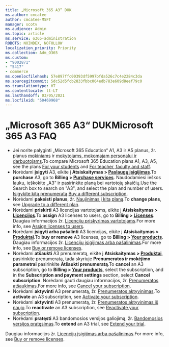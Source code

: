 ```yaml
---
title: „Microsoft 365 A3“ DUK
ms.author: cmcatee
author: cmcatee-MSFT
manager: scotv
ms.audience: Admin
ms.topic: article
ms.service: o365-administration
ROBOTS: NOINDEX, NOFOLLOW
localization_priority: Priority
ms.collection: Adm_O365
ms.custom:
- "9002871"
- "5417"
- commerce
ms.openlocfilehash: 57e897ffc00393df5997bfda526c7c4e2284c3da
ms.sourcegitcommit: 5dc52d5fcb2833fbbc064edb783e609d8eef79c0
ms.translationtype: HT
ms.contentlocale: lt-LT
ms.lasthandoff: 03/05/2021
ms.locfileid: "50469968"
---
```

# <a name="microsoft-365-a3-faq"></a><span data-ttu-id="8e048-102">„Microsoft 365 A3“ DUK</span><span class="sxs-lookup"><span data-stu-id="8e048-102">Microsoft 365 A3 FAQ</span></span>

- <span data-ttu-id="8e048-103">Jei norite palyginti „Microsoft 365 Education“ A1, A3 ir A5 planus, žr. planus [mokiniams](https://www.microsoft.com/microsoft-365/academic/compare-office-365-education-plans?activetab=tab:primaryr1) ir [mokytojams, mokomajam personalui ir darbuotojams](https://www.microsoft.com/microsoft-365/academic/compare-office-365-education-plans?activetab=tab:primaryr2).</span><span class="sxs-lookup"><span data-stu-id="8e048-103">To compare Microsoft 365 Education plans A1, A3, A5, see the plans [For your students](https://www.microsoft.com/microsoft-365/academic/compare-office-365-education-plans?activetab=tab:primaryr1) and [For teacher, faculty and staff](https://www.microsoft.com/microsoft-365/academic/compare-office-365-education-plans?activetab=tab:primaryr2).</span></span>
- <span data-ttu-id="8e048-104">Norėdami **įsigyti** A3, eikite į **Atsiskaitymas > [Paslaugų įsigijimas](https://go.microsoft.com/fwlink/p/?linkid=868433)**.</span><span class="sxs-lookup"><span data-stu-id="8e048-104">To **purchase** A3, go to **Billing > [Purchase services](https://go.microsoft.com/fwlink/p/?linkid=868433)**.</span></span> <span data-ttu-id="8e048-105">Naudodamiesi ieškos lauku, ieškokite „A3“ ir pasirinkite planą bei vartotojų skaičių.</span><span class="sxs-lookup"><span data-stu-id="8e048-105">Use the Search box to search on "A3", and select the plan and number of users.</span></span> <span data-ttu-id="8e048-106">[Įsigykite kitą prenumeratą](https://docs.microsoft.com/microsoft-365/commerce/try-or-buy-microsoft-365#buy-a-different-subscription).</span><span class="sxs-lookup"><span data-stu-id="8e048-106">[Buy a different subscription](https://docs.microsoft.com/microsoft-365/commerce/try-or-buy-microsoft-365#buy-a-different-subscription).</span></span>
- <span data-ttu-id="8e048-107">Norėdami **pakeisti planus**, žr. [Naujinimas į kitą planą](https://docs.microsoft.com/microsoft-365/commerce/subscriptions/upgrade-to-different-plan).</span><span class="sxs-lookup"><span data-stu-id="8e048-107">To **change plans**, see [Upgrade to a different plan](https://docs.microsoft.com/microsoft-365/commerce/subscriptions/upgrade-to-different-plan).</span></span>
- <span data-ttu-id="8e048-108">Norėdami **priskirti** A3 licencijas vartotojams, eikite į **Atsiskaitymas > [Licencijos](https://go.microsoft.com/fwlink/p/?linkid=842264)**.</span><span class="sxs-lookup"><span data-stu-id="8e048-108">To **assign** A3 licenses to users, go to **Billing > [Licenses](https://go.microsoft.com/fwlink/p/?linkid=842264)**.</span></span> <span data-ttu-id="8e048-109">Daugiau informacijos žr. [Licencijų priskyrimas vartotojams](https://docs.microsoft.com/microsoft-365/admin/manage/assign-licenses-to-users).</span><span class="sxs-lookup"><span data-stu-id="8e048-109">For more info, see [Assign licenses to users](https://docs.microsoft.com/microsoft-365/admin/manage/assign-licenses-to-users).</span></span>
- <span data-ttu-id="8e048-110">Norėdami **įsigyti arba pašalinti** A3 licencijas, eikite į **Atsiskaitymas > [Produktai](https://go.microsoft.com/fwlink/p/?linkid=842054)**.</span><span class="sxs-lookup"><span data-stu-id="8e048-110">To **buy or remove** A3 licenses, go to **Billing > [Your products](https://go.microsoft.com/fwlink/p/?linkid=842054)**.</span></span> <span data-ttu-id="8e048-111">Daugiau informacijos žr. [Licencijų įsigijimas arba pašalinimas](https://docs.microsoft.com/microsoft-365/commerce/licenses/buy-licenses).</span><span class="sxs-lookup"><span data-stu-id="8e048-111">For more info, see [Buy or remove licenses](https://docs.microsoft.com/microsoft-365/commerce/licenses/buy-licenses).</span></span>
- <span data-ttu-id="8e048-112">Norėdami **atšaukti** A3 prenumeratą, eikite į **Atsiskaitymas > [Produktai](https://go.microsoft.com/fwlink/p/?linkid=842054)**, pasirinkite prenumeratą, tada skyriuje **Prenumeratos ir mokėjimo parametrai** pasirinkite **Atšaukti prenumeratą**.</span><span class="sxs-lookup"><span data-stu-id="8e048-112">To **cancel** an A3 subscription, go to **Billing > [Your products](https://go.microsoft.com/fwlink/p/?linkid=842054)**, select the subscription, and in the **Subscription and payment settings** section, select **Cancel subscription**.</span></span> <span data-ttu-id="8e048-113">Norėdami gauti daugiau informacijos, žr. [Prenumeratos atšaukimas](https://docs.microsoft.com/microsoft-365/commerce/subscriptions/cancel-your-subscription).</span><span class="sxs-lookup"><span data-stu-id="8e048-113">For more info, see [Cancel your subscription](https://docs.microsoft.com/microsoft-365/commerce/subscriptions/cancel-your-subscription).</span></span>
- <span data-ttu-id="8e048-114">Norėdami **aktyvinti** A3 prenumeratą, žr. [Prenumeratos aktyvinimas](https://docs.microsoft.com/alchemyinsights/activate-your-office-365-subscription).</span><span class="sxs-lookup"><span data-stu-id="8e048-114">To **activate** an A3 subscription, see [Activate your subscription](https://docs.microsoft.com/alchemyinsights/activate-your-office-365-subscription).</span></span>
- <span data-ttu-id="8e048-115">Norėdami **aktyvinti** A3 prenumeratą, žr. [Prenumeratos aktyvinimas iš naujo](https://docs.microsoft.com/alchemyinsights/reactivate-your-subscription).</span><span class="sxs-lookup"><span data-stu-id="8e048-115">To **reactivate** an A3 subscription, see [Reactivate your subscription](https://docs.microsoft.com/alchemyinsights/reactivate-your-subscription).</span></span>
- <span data-ttu-id="8e048-116">Norėdami **pratęsti** A3 bandomosios versijos galiojimą, žr. [Bandomosios versijos pratęsimas](https://docs.microsoft.com/microsoft-365/commerce/extend-your-trial).</span><span class="sxs-lookup"><span data-stu-id="8e048-116">To  **extend** an A3 trial, see [Extend your trial](https://docs.microsoft.com/microsoft-365/commerce/extend-your-trial).</span></span>

<span data-ttu-id="8e048-117">Daugiau informacijos žr. [Licencijų įsigijimas arba pašalinimas](https://docs.microsoft.com/microsoft-365/commerce/licenses/buy-licenses).</span><span class="sxs-lookup"><span data-stu-id="8e048-117">For more info, see [Buy or remove licenses](https://docs.microsoft.com/microsoft-365/commerce/licenses/buy-licenses).</span></span>